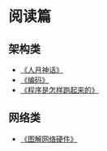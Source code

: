 # 阅读篇

## 架构类

* [《人月神话》](https://book.douban.com/subject/1102259/)
* [《编码》](https://book.douban.com/subject/4822685/)
* [《程序是怎样跑起来的》](https://book.douban.com/subject/26365491/)

## 网络类

* [《图解网络硬件》](https://read.douban.com/ebook/12057267/?dcs=subject-rec&dcm=douban&dct=26365491)